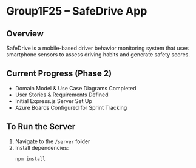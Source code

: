 # Group1F25 – SafeDrive App  

## Overview  
SafeDrive is a mobile-based driver behavior monitoring system that uses smartphone sensors to assess driving habits and generate safety scores.  

## Current Progress (Phase 2)  
-  Domain Model & Use Case Diagrams Completed  
-  User Stories & Requirements Defined  
-  Initial Express.js Server Set Up  
-  Azure Boards Configured for Sprint Tracking  

## To Run the Server  
1. Navigate to the `/server` folder  
2. Install dependencies:
   ```bash
   npm install
